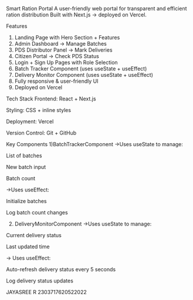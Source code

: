  Smart Ration Portal
A user-friendly web portal for transparent and efficient ration distribution
Built with Next.js → deployed on Vercel.

 Features
1) Landing Page with Hero Section + Features
2) Admin Dashboard → Manage Batches
3) PDS Distributor Panel → Mark Deliveries
4) Citizen Portal → Check PDS Status
5) Login + Sign Up Pages with Role Selection
6) Batch Tracker Component (uses useState + useEffect)
7) Delivery Monitor Component (uses useState + useEffect)
8) Fully responsive & user-friendly UI
9) Deployed on Vercel

 Tech Stack
Frontend: React + Next.js

Styling: CSS + inline styles

Deployment: Vercel

Version Control: Git + GitHub

 Key Components
1)BatchTrackerComponent
->Uses useState to manage:

List of batches

New batch input

Batch count

->Uses useEffect:

Initialize batches

Log batch count changes

2) DeliveryMonitorComponent
->Uses useState to manage:

Current delivery status

Last updated time

-> Uses useEffect:

Auto-refresh delivery status every 5 seconds

Log delivery status updates

JAYASREE R
2303717620522022


